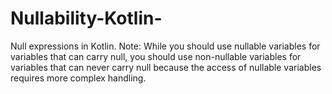 # Nullability-Kotlin-
Null expressions in Kotlin.
Note: While you should use nullable variables for variables that can carry null, you should use non-nullable variables for variables that can never carry null because the access of nullable variables requires more complex handling. 
